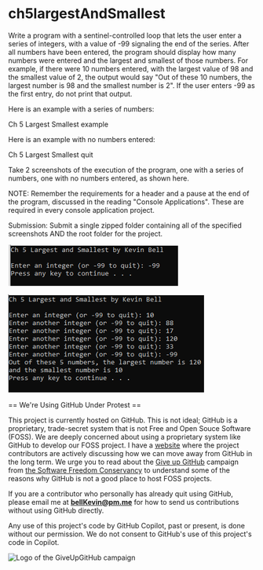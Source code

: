 # ch5largestAndSmallest

Write a program with a sentinel-controlled loop that lets the user enter a series of integers, with a value of -99 signaling the end of the series. After all numbers have been entered, the program should display how many numbers were entered and the largest and smallest of those numbers. For example, if there were 10 numbers entered, with the largest value of 98 and the smallest value of 2, the output would say "Out of these 10 numbers, the largest number is 98 and the smallest number is 2". If the user enters -99 as the first entry, do not print that output.

Here is an example with a series of numbers:

Ch 5 Largest Smallest example

Here is an example with no numbers entered:

Ch 5 Largest Smallest quit

Take 2 screenshots of the execution of the program, one with a series of numbers, one with no numbers entered, as shown here.

 

NOTE: Remember the requirements for a header and a pause at the end of the program, discussed in the reading "Console Applications". These are required in every console application project.

Submission: Submit a single zipped folder containing all of the specified screenshots AND the root folder for the project.

![1](https://github.com/bell-kevin/ch5largestAndSmallest/blob/main/ch5largestAndSmallest/-99.PNG)

![2](https://github.com/bell-kevin/ch5largestAndSmallest/blob/main/ch5largestAndSmallest/smallest.PNG)

== We're Using GitHub Under Protest ==

This project is currently hosted on GitHub.  This is not ideal; GitHub is a
proprietary, trade-secret system that is not Free and Open Souce Software
(FOSS).  We are deeply concerned about using a proprietary system like GitHub
to develop our FOSS project. I have a [website](https://bellKevin.me) where the
project contributors are actively discussing how we can move away from GitHub
in the long term.  We urge you to read about the [Give up GitHub](https://GiveUpGitHub.org) campaign 
from [the Software Freedom Conservancy](https://sfconservancy.org) to understand some of the reasons why GitHub is not 
a good place to host FOSS projects.

If you are a contributor who personally has already quit using GitHub, please
email me at **bellKevin@pm.me** for how to send us contributions without
using GitHub directly.

Any use of this project's code by GitHub Copilot, past or present, is done
without our permission.  We do not consent to GitHub's use of this project's
code in Copilot.

![Logo of the GiveUpGitHub campaign](https://sfconservancy.org/img/GiveUpGitHub.png)
